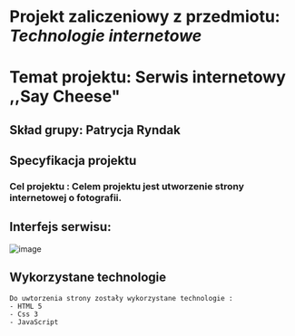 # Projekt zaliczeniowy z przedmiotu: _**Technologie internetowe**_

# Temat projektu: Serwis internetowy ,,Say Cheese"
## Skład grupy: Patrycja Ryndak
## Specyfikacja projektu
### Cel projektu : Celem projektu jest utworzenie strony internetowej o fotografii.
## Interfejs serwisu:
![image](https://user-images.githubusercontent.com/63348363/140929820-1da94c36-a00b-4a48-aa74-53e55ffd7f13.png)

## Wykorzystane technologie
	Do uwtorzenia strony zostały wykorzystane technologie :
	- HTML 5 
	- Css 3 
	- JavaScript 

